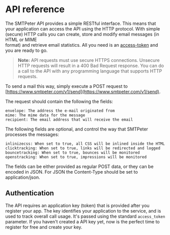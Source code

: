 # API reference

The SMTPeter API provides a simple RESTful interface. This means that  
your application can access the API using the HTTP protocol. With simple (secure) 
HTTP calls you can create, store and modify email messages (in HTML or MIME  
format) and retrieve email statistics. All you need is an 
[access-token](/app/#/admin/api-access) and you are ready to go. 

> **Note:** API requests must use secure HTTPS connections. Unsecure HTTP 
requests will result in a 400 Bad Request response. You can do a call to the API 
with any programming language that supports HTTP requests. 

To send a mail this way, simply execute a POST request to
[https://www.smtpeter.com/v1/send](https://www.smtpeter.com/v1/send).

The request should contain the following the fields:

    envelope: The address the e-mail originated from
    mime: The mime data for the message
    recipient: The email address that will receive the email

The following fields are optional, and control the way that
SMTPeter processes the messages:

    inlinizecss: When set to true, all CSS will be inlined inside the HTML
    clicktracking: When set to true, links will be redirected and logged
    bouncetracking: When set to true, bounces will be monitored
    openstracking: When set to true, impressions will be monitored

The fields can be either provided as regular POST data, or
they can be encoded in JSON. For JSON the Content-Type should
be set to application/json.


## Authentication
The API requires an application key (token) that is provided after you register 
your app. The key identifies your application to the service, and is used to 
track overall call usage. It's passed using the standard `access_token` parameter. 
If you haven't created a API key yet, now is the perfect time to 
register for free and create your key.

